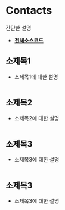 # Contacts
간단한 설명
- **[전체소스코드](https://github.com/mdy0501/Study/blob/master/Android/Mini%20Project/WebView/app/src/main/java/com/mdy/android/프로젝트명-소문자/MainActivity.java)**

## 소제목1
- 소제목1에 대한 설명
```java

```

## 소제목2
- 소제목2에 대한 설명
```java

```

## 소제목3
- 소제목3에 대한 설명
```java

```

## 소제목3
- 소제목3에 대한 설명
```java

```
